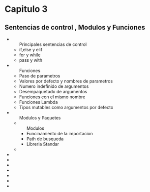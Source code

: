# Capitulo 3

## Sentencias de control , Modulos y Funciones

<ul>
<li>
<ul>Principales sentencias de control
<li>if,else y elif</li>
<li>for y while</li>
<li>pass y with</li>
</ul>
</li>
<li>
<ul>Funciones
<li>Paso de parametros</li>
<li>Valores por defecto y nombres de parametros</li>
<li>Numero indefinido de argumentos</li>
<li>Desempaquetado de argumentos</li>
<li>Funciones con el mismo nombre</li>
<li>Funciones Lambda</li>
<li>Tipos mutables como argumentos por defecto</li>
</ul>
</li>

<li>
<ul>Modulos y Paquetes
<li>
<ul>Modulos
<li>Funcinamiento de la importacion</li>
<li>Path de busqueda</li>
<li>Libreria Standar</li>
</ul>
</li>
<li></li>
</ul>
<li></li>
<li></li>
<li></li>
<li></li>
<li></li>
<li></li>
<li></li>
</ul>
